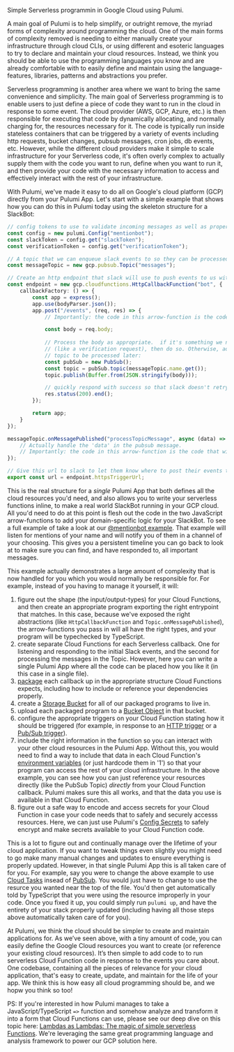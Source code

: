 Simple Serverless programmin in Google Cloud using Pulumi.

A main goal of Pulumi is to help simplify, or outright remove, the myriad forms of complexity around programming the cloud.  One of the main forms of complexity removed is needing to either manually create your infrastructure through cloud CLIs, or using different and esoteric languages to try to declare and maintain your cloud resources.  Instead, we think you should be able to use the programming languages you know and are already comfortable with to easily define and maintain using the language-features, libraries, patterns and abstractions you prefer.

Serverless programming is another area where we want to bring the same convenience and simplicity.  The main goal of Serverless programming is to enable users to just define a piece of code they want to run in the cloud in response to some event.  The cloud provider (AWS, GCP, Azure, etc.) is then responsible for executing that code by dynamically allocating, and normally charging for, the resources necessary for it.  The code is typically run inside stateless containers that can be triggered by a variety of events including http requests, bucket changes, pubsub messages, cron jobs, db events, etc.  However, while the different cloud providers make it simple to scale infrastructure for your Serverless code, it's often overly complex to actually supply them with the code you want to run, define when you want to run it, and then provide your code with the necessary information to access and effectively interact with the rest of your infrastructure. 

With Pulumi, we've made it easy to do all on Google's cloud platform (GCP) directly from your Pulumi App.
Let's start with a simple example that shows how you can do this in Pulumi today using the skeleton structure for a SlackBot:

```ts
// config tokens to use to validate incoming messages as well as properly authenticate ourserlf when sending messages to slack
const config = new pulumi.Config("mentionbot");
const slackToken = config.get("slackToken");
const verificationToken = config.get("verificationToken");

// A topic that we can enqueue slack events to so they can be processed in batch later on
const messageTopic = new gcp.pubsub.Topic("messages");

// Create an http endpoint that slack will use to push events to us with.
const endpoint = new gcp.cloudfunctions.HttpCallbackFunction("bot", {
    callbackFactory: () => {
        const app = express();
        app.use(bodyParser.json());
        app.post("/events", (req, res) => {
            // Importantly: the code in this arrow-function is the code that will run in your serverless GCP cloud function!

            const body = req.body;
            
            // Process the body as appropriate.  if it's something we need to respond to immediately
            // (like a verification request), then do so. Otherwise, add the message to our pubsub
            // topic to be processed later:
            const pubSub = new PubSub();
            const topic = pubSub.topic(messageTopic.name.get());
            topic.publish(Buffer.from(JSON.stringify(body)));            

            // quickly respond with success so that slack doesn't retry.
            res.status(200).end();
        });

        return app;
    }
});

messageTopic.onMessagePublished("processTopicMessage", async (data) => {
    // Actually handle the 'data' in the pubsub message.
    // Importantly: the code in this arrow-function is the code that will run in your serverless GCP cloud function!
});

// Give this url to slack to let them know where to post their events to.
export const url = endpoint.httpsTriggerUrl;
```

This is the real structure for a *single* Pulumi App that both defines all the cloud resources you'd need, and also allows you to write your serverless functions inline, to make a real world SlackBot running in your GCP cloud.  All you'd need to do at this point is flesh out the code in the two JavaScript arrow-functions to add your domain-specific logic for your SlackBot.  To see a full example of take a look at our [@mentionbot example](https://github.com/pulumi/examples/tree/master/gcp-ts-slackbot).  That example will listen for mentions of your name and will notify you of them in a channel of your choosing.  This gives you a persistent timeline you can go back to look at to make sure you can find, and have responded to, all important messages.

This example actually demonstrates a large amount of complexity that is now handled for you which you would normally be responsible for.  For example, instead of you having to manage it yourself, it will:

1. figure out the shape (the input/output-types) for your Cloud Functions, and then create an appropriate program exporting the right entrypoint that matches.  In this case, because we've exposed the right abstractions (like `HttpCallbackFunction` and `Topic.onMessagePublished`), the arrow-functions you pass in will all have the right types, and your program will be typechecked by TypeScript.
1. create separate Cloud Functions for each Serverless callback.  One for listening and responding to the initial Slack events, and the second for processing the messages in the Topic.  However, here you can write a single Pulumi App where all the code can be placed how you like it (in this case in a single file).
1. [package](https://cloud.google.com/functions/docs/writing/) each callback up in the appropriate structure Cloud Functions expects, including how to include or reference your dependencies properly.
1. create a [Storage Bucket](https://cloud.google.com/storage/docs/creating-buckets) for all of our packaged programs to live in.
1. upload each packaged program to a [Bucket Object](https://cloud.google.com/storage/docs/uploading-objects) in that bucket.
1. configure the appropriate triggers on your Cloud Function stating how it should be triggered (for example, in response to an [HTTP trigger](https://cloud.google.com/functions/docs/calling/http) or a [Pub/Sub trigger](https://cloud.google.com/functions/docs/calling/pubsub)).  
1. include the right information in the function so you can interact with your other cloud resources in the Pulumi App.  Without this, you would need to find a way to include that data in each Cloud Function's [environment variables](https://cloud.google.com/functions/docs/env-var) (or just hardcode them in '1') so that your program can access the rest of your cloud infrastructure.  In the above example, you can see how you can just reference your resources directly (like the PubSub Topic) *directly* from your Cloud Function callback.  Pulumi makes sure this all works, and that the data you use is available in that Cloud Function.
1. figure out a safe way to encode and access secrets for your Cloud Function in case your code needs that to safely and securely accesss resources.  Here, we can just use Pulumi's [Config Secrets](https://pulumi.io/reference/config.html#secrets) to safely encrypt and make secrets available to your Cloud Function code.

This is a lot to figure out and continually manage over the lifetime of your cloud application.  If you want to tweak things even slightly you might need to go make many manual changes and updates to ensure everything is properly updated.  However, in that single Pulumi App this is all taken care of for you.  For example, say you were to change the above example to use [Cloud Tasks](https://cloud.google.com/tasks/) insead of [PubSub](https://cloud.google.com/pubsub/).  You would just have to change to use the resurce you wanted near the top of the file.  You'd then get automatically told by TypeScript that you were using the resource improperly in your code.  Once you fixed it up, you could simply run `pulumi up`, and have the entirety of your stack properly updated (including having all those steps above automatically taken care of for you).

At Pulumi, we think the cloud should be simpler to create and maintain applications for.  As we’ve seen above, with a tiny amount of code, you can easily define the Google Cloud resources you want to create (or reference your existing cloud resources). It’s then simple to add code to to run serverless Cloud Function code in response to the events you care about. One codebase, containing all the pieces of relevance for your cloud application, that's easy to create, update, and maintain for the life of your app.  We think this is how easy all cloud programming should be, and we hopw you think so too!

PS: If you're interested in how Pulumi manages to take a JavaScript/TypeScript `=>` function and somehow analyze and transform it into a form that Cloud Functions can use, please see our deep dive on this topic here: [Lambdas as Lambdas: The magic of simple serverless Functions](https://blog.pulumi.com/lambdas-as-lambdas-the-magic-of-simple-serverless-functions).  We're leveraging the same great programming language and analysis framework to power our GCP solution here.
